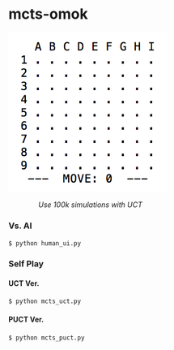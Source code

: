 # mcts-omok
![omok](./img/omok.gif)

&nbsp;&nbsp;&nbsp;&nbsp;&nbsp;&nbsp;&nbsp;&nbsp;&nbsp;&nbsp;&nbsp;&nbsp;&nbsp;&nbsp;
_Use 100k simulations with UCT_


### Vs. AI
	$ python human_ui.py

### Self Play
#### UCT Ver.
	$ python mcts_uct.py
#### PUCT Ver.
	$ python mcts_puct.py 

